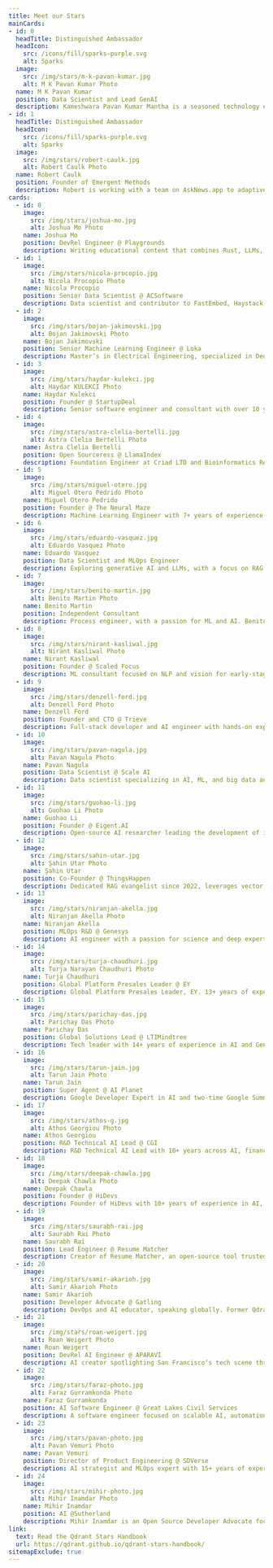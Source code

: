 ```yaml
---
title: Meet our Stars
mainCards:
- id: 0
  headTitle: Distinguished Ambassador
  headIcon:
    src: /icons/fill/sparks-purple.svg
    alt: Sparks
  image:
    src: /img/stars/m-k-pavan-kumar.jpg
    alt: M K Pavan Kumar Photo
  name: M K Pavan Kumar
  position: Data Scientist and Lead GenAI
  description: Kameshwara Pavan Kumar Mantha is a seasoned technology expert with +14 years of extensive experience in full stack development, cloud solutions, and AI.
- id: 1
  headTitle: Distinguished Ambassador
  headIcon:
    src: /icons/fill/sparks-purple.svg
    alt: Sparks
  image:
    src: /img/stars/robert-caulk.jpg
    alt: Robert Caulk Photo
  name: Robert Caulk
  position: Founder of Emergent Methods
  description: Robert is working with a team on AskNews.app to adaptively enrich, index, and report on over 1 million news articles per day
cards:
  - id: 0
    image:
      src: /img/stars/joshua-mo.jpg
      alt: Joshua Mo Photo
    name: Joshua Mo
    position: DevRel Engineer @ Playgrounds
    description: Writing educational content that combines Rust, LLMs, and Qdrant to create demos for AI assisted applications. Primary maintainer and contributor to Rig.
  - id: 1
    image:
      src: /img/stars/nicola-procopio.jpg
      alt: Nicola Procopio Photo
    name: Nicola Procopio
    position: Senior Data Scientist @ ACSoftware
    description: Data scientist and contributor to FastEmbed, Haystack, and Cheshire Cat A.I., powered by Qdrant. Active in open source since 2009, sharing insights through talks and tutorials.
  - id: 2
    image:
      src: /img/stars/bojan-jakimovski.jpg
      alt: Bojan Jakimovski Photo
    name: Bojan Jakimovski
    position: Senior Machine Learning Engineer @ Loka
    description: Master’s in Electrical Engineering, specialized in Dedicated Computer Systems. Passionate about technology and excited to showcase Qdrant’s capabilities as a vector database.
  - id: 3
    image:
      src: /img/stars/haydar-kulekci.jpg
      alt: Haydar KULEKCI Photo
    name: Haydar Kulekci
    position: Founder @ StartupDeal
    description: Senior software engineer and consultant with over 10 years of experience in data management, processing, and software development. Creator of the PHP Client for Qdrant.
  - id: 4
    image:
      src: /img/stars/astra-clelia-bertelli.jpg
      alt: Astra Clelia Bertelli Photo
    name: Astra Clelia Bertelli
    position: Open Sourceress @ LlamaIndex
    description: Foundation Engineer at Criad LTD and Bioinformatics Researcher at the Natural History Museum Vienna. Writes about AI, tech, the environment, and biology, using Qdrant for vector search.
  - id: 5
    image:
      src: /img/stars/miguel-otero.jpg
      alt: Miguel Otero Pedrido Photo
    name: Miguel Otero Pedrido
    position: Founder @ The Neural Maze
    description: Machine Learning Engineer with 7+ years of experience. Creates in-depth tutorials and courses on building AI applications from scratch, and loves Qdrant for vector search.
  - id: 6
    image:
      src: /img/stars/eduardo-vasquez.jpg
      alt: Eduardo Vasquez Photo
    name: Eduardo Vasquez
    position: Data Scientist and MLOps Engineer
    description: Exploring generative AI and LLMs, with a focus on RAG workflows and fine-tuning. Shares practical insights on YouTube, backed by an MSc in Statistics and Data Science.
  - id: 7
    image:
      src: /img/stars/benito-martin.jpg
      alt: Benito Martin Photo
    name: Benito Martin
    position: Independent Consultant 
    description: Process engineer, with a passion for ML and AI. Benito developed and documented multiple MLOps and LLM projects using Qdrant.
  - id: 8
    image:
      src: /img/stars/nirant-kasliwal.jpg
      alt: Nirant Kasliwal Photo
    name: Nirant Kasliwal
    position: Founder @ Scaled Focus
    description: ML consultant focused on NLP and vision for early-stage products. Author of an NLP book endorsed in Stanford’s CS230, and creator of FastEmbed at Qdrant.
  - id: 9
    image:
      src: /img/stars/denzell-ford.jpg
      alt: Denzell Ford Photo
    name: Denzell Ford
    position: Founder and CTO @ Trieve
    description: Full-stack developer and AI engineer with hands-on experience in LLMs, vision models, and scalable systems. Has been using Qdrant since late 2022 and is passionate about supporting the Qdrant community.
  - id: 10
    image:
      src: /img/stars/pavan-nagula.jpg
      alt: Pavan Nagula Photo
    name: Pavan Nagula
    position: Data Scientist @ Scale AI
    description: Data scientist specializing in AI, ML, and big data analytics. Loves experimenting with new technologies in the AI and ML space. Building and sharing his projects using Qdrant.
  - id: 11
    image:
      src: /img/stars/guohao-li.jpg
      alt: Guohao Li Photo
    name: Guohao Li
    position: Founder @ Eigent.AI
    description: Open-source AI researcher leading the development of intelligent agents that can perceive, learn, communicate, reason, and act with CAMEL-AI, powered by Qdrant.
  - id: 12
    image:
      src: /img/stars/sahin-utar.jpg
      alt: Şahin Utar Photo
    name: Şahin Utar
    position: Co-Founder @ ThingsHappen
    description: Dedicated RAG evangelist since 2022, leverages vector databases in his startups as an early GenAI adopter. Now using Qdrant and RAG to simplify complex consumer challenges.
  - id: 13
    image:
      src: /img/stars/niranjan-akella.jpg
      alt: Niranjan Akella Photo
    name: Niranjan Akella
    position: MLOps R&D @ Genesys
    description: AI engineer with a passion for science and deep expertise in deploying LLMs, diffusion, and vision models at scale. 
  - id: 14
    image:
      src: /img/stars/turja-chaudhuri.jpg
      alt: Turja Narayan Chaudhuri Photo
    name: Turja Chaudhuri
    position: Global Platform Presales Leader @ EY
    description: Global Platform Presales Leader, EY. 13+ years of experience in the IT Industry across Samsung, PwC, EY, and Accenture.
  - id: 15
    image:
      src: /img/stars/parichay-das.jpg
      alt: Parichay Das Photo
    name: Parichay Das
    position: Global Solutions Lead @ LTIMindtree
    description: Tech leader with 14+ years of experience in AI and GenAI, helping global clients drive innovation through strategy, architecture, and data.
  - id: 16
    image:
      src: /img/stars/tarun-jain.jpg
      alt: Tarun Jain Photo
    name: Tarun Jain
    position: Super Agent @ AI Planet
    description: Google Developer Expert in AI and two-time Google Summer of Code contributor (Red Hen Lab and caMicroscope). Creates educational AI content on YouTube and regularly speaks at tech events.
  - id: 17
    image:
      src: /img/stars/athos-g.jpg
      alt: Athos Georgiou Photo
    name: Athos Georgiou
    position: R&D Technical AI Lead @ CGI
    description: R&D Technical AI Lead with 10+ years across AI, finance, academia, and energy. Open-source contributor and a track record in AI product development, training.
  - id: 18
    image:
      src: /img/stars/deepak-chawla.jpg
      alt: Deepak Chawla Photo
    name: Deepak Chawla
    position: Founder @ HiDevs
    description: Founder of HiDevs with 10+ years of experience in AI, ML, and GenAI. Has mentored over 3,000 students, led 50+ webinars and workshops, teaching vector search and RAG using Qdrant.
  - id: 19
    image:
      src: /img/stars/saurabh-rai.jpg
      alt: Saurabh Rai Photo
    name: Saurabh Rai
    position: Lead Engineer @ Resume Matcher
    description: Creator of Resume Matcher, an open-source tool trusted by 30K+ users worldwide to optimize resumes for ATS and real-world roles, powered by Qdrant.
  - id: 20
    image:
      src: /img/stars/samir-akarioh.jpg
      alt: Samir Akarioh Photo
    name: Samir Akarioh
    position: Developer Advocate @ Gatling
    description: DevOps and AI educator, speaking globally. Former Qdrant support engineer, now creating educational content that often features real-world use of vector search.
  - id: 21
    image:
      src: /img/stars/roan-weigert.jpg
      alt: Roan Weigert Photo
    name: Roan Weigert
    position: DevRel AI Engineer @ APARAVI
    description: AI creator spotlighting San Francisco’s tech scene through interviews with leading founders, investors, and experts. Shares videos on AI innovation AI innovation with Qdrant as the vector DB.
  - id: 22
    image:
      src: /img/stars/faraz-photo.jpg
      alt: Faraz Gurramkonda Photo
    name: Faraz Gurramkonda
    position: AI Software Engineer @ Great Lakes Civil Services 
    description: A software engineer focused on scalable AI, automation, and developer tools. Founder of Xautomation and creator of VRTestSniffer (ASE 2025).
  - id: 23
    image:
      src: /img/stars/pavan-photo.jpg
      alt: Pavan Vemuri Photo
    name: Pavan Vemuri
    position: Director of Product Engineering @ SDVerse
    description: AI strategist and MLOps expert with 15+ years of experience in software-defined vehicles and scalable systems. Specialized in Gen AI, digital transformation, and vector database solutions.
  - id: 24
    image:
      src: /img/stars/mihir-photo.jpg
      alt: Mihir Inamdar Photo
    name: Mihir Inamdar
    position: AI @Sutherland
    description: Mihir Inamdar is an Open Source Developer Advocate focused on scalable AI, generative models, and vector database–powered RAG systems.
link:
  text: Read the Qdrant Stars Handbook
  url: https://qdrant.github.io/qdrant-stars-handbook/
sitemapExclude: true
---
```


